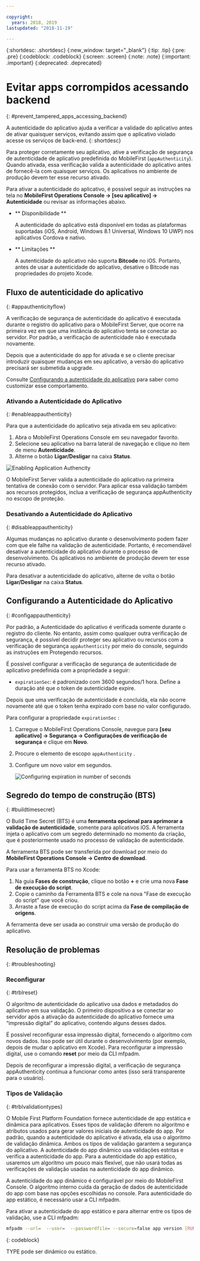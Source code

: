 ```yaml
---

copyright:
  years: 2018, 2019
lastupdated: "2018-11-19"

---
```


{:shortdesc: .shortdesc}
{:new_window: target="_blank"}
{:tip: .tip}
{:pre: .pre}
{:codeblock: .codeblock}
{:screen: .screen}
{:note: .note}
{:important: .important}
{:deprecated: .deprecated}

# Evitar apps corrompidos acessando backend
{: #prevent_tampered_apps_accessing_backend}

A autenticidade do aplicativo ajuda a verificar a validade do aplicativo antes de ativar quaisquer serviços, evitando assim que o aplicativo violado acesse os serviços de back-end.
{: shortdesc}

Para proteger corretamente seu aplicativo, ative a verificação de segurança de autenticidade de aplicativo predefinida do MobileFirst (``appAuthenticity``). Quando ativada, essa verificação valida a autenticidade do aplicativo antes de fornecê-la com quaisquer serviços. Os aplicativos no ambiente de produção devem ter esse recurso ativado.

Para ativar a autenticidade do aplicativo, é possível seguir as instruções na tela no **MobileFirst Operations Console → [seu aplicativo] → Autenticidade** ou revisar as informações abaixo.

* ** Disponibilidade **

    A autenticidade do aplicativo está disponível em todas as plataformas suportadas (iOS, Android, Windows 8.1 Universal, Windows 10 UWP) nos aplicativos Cordova e nativo.

* ** Limitações **

    A autenticidade do aplicativo não suporta **Bitcode** no iOS. Portanto, antes de usar a autenticidade do aplicativo, desative o Bitcode nas propriedades do projeto Xcode.

## Fluxo de autenticidade do aplicativo
{: #appauthenticityflow}

A verificação de segurança de autenticidade do aplicativo é executada durante o registro do aplicativo para o MobileFirst Server, que ocorre na primeira vez em que uma instância do aplicativo tenta se conectar ao servidor. Por padrão, a verificação de autenticidade não é executada novamente.

Depois que a autenticidade do app for ativada e se o cliente precisar introduzir quaisquer mudanças em seu aplicativo, a versão do aplicativo precisará ser submetida a upgrade.

Consulte [Configurando a autenticidade do aplicativo](#configappauthenticity) para saber como customizar esse comportamento.

### Ativando a Autenticidade do Aplicativo
{: #enableappauthenticity}

Para que a autenticidade do aplicativo seja ativada em seu aplicativo:

1. Abra o MobileFirst Operations Console em seu navegador favorito.
2. Selecione seu aplicativo na barra lateral de navegação e clique no item de menu **Autenticidade**.
3. Alterne o botão **Ligar/Desligar** na caixa **Status**.

![Enabling Application Authencity](/images/enable_application_authenticity.png)

O MobileFirst Server valida a autenticidade do aplicativo na primeira tentativa de conexão com o servidor. Para aplicar essa validação também aos recursos protegidos, inclua a verificação de segurança appAuthenticity no escopo de proteção.

### Desativando a Autenticidade do Aplicativo
{: #disableappauthenticity}

Algumas mudanças no aplicativo durante o desenvolvimento podem fazer com que ele falhe na validação de autenticidade. Portanto, é recomendável desativar a autenticidade do aplicativo durante o processo de desenvolvimento. Os aplicativos no ambiente de produção devem ter esse recurso ativado.

Para desativar a autenticidade do aplicativo, alterne de volta o botão **Ligar/Desligar** na caixa **Status**.

## Configurando a Autenticidade do Aplicativo
{: #configappauthenticity}

Por padrão, a Autenticidade do aplicativo é verificada somente durante o registro do cliente. No entanto, assim como qualquer outra verificação de segurança, é possível decidir proteger seu aplicativo ou recursos com a verificação de segurança ``appAuthenticity`` por meio do console, seguindo as instruções em Protegendo recursos.

É possível configurar a verificação de segurança de autenticidade de aplicativo predefinida com a propriedade a seguir:

* ``expirationSec``: é padronizado com 3600 segundos/1 hora. Define a duração até que o token de autenticidade expire.

Depois que uma verificação de autenticidade é concluída, ela não ocorre novamente até que o token tenha expirado com base no valor configurado.

Para configurar a propriedade `` expirationSec `` :

1. Carregue o MobileFirst Operations Console, navegue para **[seu aplicativo] → Segurança → Configurações de verificação de segurança** e clique em **Novo**.
2. Procure o elemento de escopo `` appAuthenticity `` .
3. Configure um novo valor em segundos.

    ![Configuring expiration in number of seconds](/images/configuring_expirationSec.png)

## Segredo do tempo de construção (BTS)
{: #buildtimesecret}

O Build Time Secret (BTS) é uma **ferramenta opcional para aprimorar a validação de autenticidade**, somente para aplicativos iOS. A ferramenta injeta o aplicativo com um segredo determinado no momento da criação, que é posteriormente usado no processo de validação de autenticidade.

A ferramenta BTS pode ser transferida por download por meio do **MobileFirst Operations Console → Centro de download**.

Para usar a ferramenta BTS no Xcode:

1. Na guia **Fases de construção**, clique no botão **+** e crie uma nova **Fase de execução do script**.
2. Copie o caminho da Ferramenta BTS e cole na nova "Fase de execução do script" que você criou.
3. Arraste a fase de execução do script acima da **Fase de compilação de origens**.

A ferramenta deve ser usada ao construir uma versão de produção do aplicativo.

## Resolução de problemas
{: #troubleshooting}

### Reconfigurar
{: #trblreset}

O algoritmo de autenticidade do aplicativo usa dados e metadados do aplicativo em sua validação. O primeiro dispositivo a se conectar ao servidor após a ativação da autenticidade do aplicativo fornece uma “impressão digital” do aplicativo, contendo alguns desses dados.

É possível reconfigurar essa impressão digital, fornecendo o algoritmo com novos dados. Isso pode ser útil durante o desenvolvimento (por exemplo, depois de mudar o aplicativo em Xcode). Para reconfigurar a impressão digital, use o comando **reset** por meio da CLI mfpadm.

Depois de reconfigurar a impressão digital, a verificação de segurança appAuthenticity continua a funcionar como antes (isso será transparente para o usuário).

### Tipos de Validação
{: #trblvalidationtypes}

O Mobile First Platform Foundation fornece autenticidade de app estática e dinâmica para aplicativos. Esses tipos de validação diferem no algoritmo e atributos usados para gerar valores iniciais de autenticidade do app. Por padrão, quando a autenticidade do aplicativo é ativada, ela usa o algoritmo de validação dinâmica. Ambos os tipos de validação garantem a segurança do aplicativo. A autenticidade do app dinâmico usa validações estritas e verifica a autenticidade do app. Para a autenticidade do app estático, usaremos um algoritmo um pouco mais flexível, que não usará todas as verificações de validação usadas na autenticidade do app dinâmico.

A autenticidade do app dinâmico é configurável por meio do MobileFirst Console. O algoritmo interno cuida da geração de dados de autenticidade do app com base nas opções escolhidas no console. Para autenticidade do app estático, é necessário usar a CLI mfpadm.

Para ativar a autenticidade do app estático e para alternar entre os tipos de validação, use a CLI mfpadm:

```bash
mfpadm --url=  --user=  --passwordfile= --secure=false app version [RUNTIME] [APPNAME] [ENVIRONMENT] [VERSION] set authenticity-validation TYPE
```
{: codeblock}

TYPE pode ser dinâmico ou estático.
